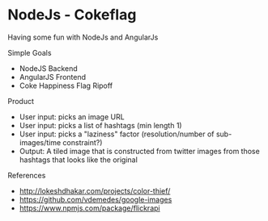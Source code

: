 NodeJs - Cokeflag
=================

Having some fun with NodeJs and AngularJs

Simple Goals

* NodeJS Backend
* AngularJS Frontend
* Coke Happiness Flag Ripoff 

Product

* User input: picks an image URL
* User input: picks a list of hashtags (min length 1)
* User input: picks a "laziness" factor (resolution/number of sub-images/time constraint?)
* Output: A tiled image that is constructed from twitter images from those hashtags that looks like the original

References

* http://lokeshdhakar.com/projects/color-thief/
* https://github.com/vdemedes/google-images
* https://www.npmjs.com/package/flickrapi